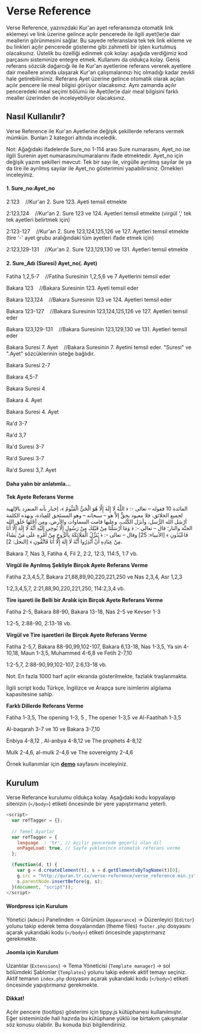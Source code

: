 # Verse Reference

Verse Reference, yazınızdaki Kur'an ayet referansınıza otomatik link eklemeyi ve link 
üzerine gelince açılır pencerede ile ilgili ayet(ler)e dair meallerin görünmesini sağlar. 
Bu sayede referanslara tek tek link ekleme ve bu linkleri açılır pencerede gösterme gibi 
zahmetli bir işten kurtulmuş olacaksınız. Üstelik bu özelliği edinmek çok kolay: aşağıda
verdiğimiz kod parçasını sisteminize entegre etmek. Kullanımı da oldukça kolay. Geniş 
referans sözcük dağarcığı ile ile Kur'an ayetlerine referans vererek ayetlere dair 
meallere anında ulaşarak Kur'an çalışmalarınızı hiç olmadığı kadar zevkli hale 
getirebilirsiniz. Referans Ayet üzerine gelince otomatik olarak açılan açılır pencere 
ile meal bilgisi görüyor olacaksınız. Aynı zamanda açılır penceredeki meal seçimi 
bölümü ile Ayet(ler)e dair meal bilgisini farklı mealler üzerinden de inceleyebiliyor 
olacaksınız.

## Nasıl Kullanılır?
Verse Reference ile Kur'an Ayetlerine değişik şekillerde referans vermek mümkün. Bunları 2 kategori altında inceledik.

Not: Ağağıdaki ifadelerde Sure_no 1-114 arası Sure numarasını, Ayet_no ise ilgili Surenin ayet numarasını/numaralarını
ifade etmektedir. Ayet_no için değişik yazım şekilleri mevcut: Tek bir sayı ile, virgülle ayrılmış sayılar ile ya da 
tire ile ayrılmış sayılar ile Ayet_no gösterimini yapabilirsiniz. Örnekleri inceleyiniz.

#### 1. Sure_no:Ayet_no 

2:123    //Kur'an 2. Sure 123. Ayeti temsil etmekte

2:123,124    //Kur'an 2. Sure 123 ve 124. Ayetleri temsil etmekte (virgül ',' tek tek ayetleri belirtmek için)

2:123-127    //Kur'an 2. Sure 123,124,125,126 ve 127. Ayetleri temsil etmekte (tire '-' ayet grubu aralığındaki tüm ayetleri ifade etmek için)

2:123,129-131    //Kur'an 2. Sure 123,129,130 ve 131. Ayetleri temsil etmekte

#### 2.  Sure_Adı (Suresi) Ayet_no(. Ayet) 

Fatiha 1,2,5-7    //Fatiha Suresinin 1,2,5,6 ve 7 Ayetlerini temsil eder

Bakara 123    //Bakara Suresinin 123. Ayeti temsil eder

Bakara 123,124    //Bakara Suresinin 123 ve 124. Ayetleri temsil eder

Bakara 123-127    //Bakara Suresinin 123,124,125,126 ve 127. Ayetleri temsil eder

Bakara 123,129-131    //Bakara Suresinin 123,129,130 ve 131. Ayetleri temsil eder

Bakara Suresi 7. Ayet    //Bakara Suresinin 7. Ayetini temsil eder. "Suresi" ve ".Ayet" sözcüklerinin isteğe bağlıdır.

Bakara Suresi 2-7

Bakara 4,5-7

Bakara Suresi 4

Bakara 4. Ayet

Bakara Suresi 4. Ayet

Ra'd 3-7

Ra'd 3,7

Ra'd Suresi 3-7

Ra'd Suresi 3-7

Ra'd Suresi 3,7. Ayet

#### Daha yalın bir anlatımla...
**Tek Ayete Referans Verme**

المائدة 10
فقوله – تعالى -: ﴿ اللَّهُ لَا إِلَهَ إِلَّا هُوَ الْحَيُّ الْقَيُّومُ ﴾، إخبار بأنه المنفرِد بالإلهية لجميع الخلائق، فلا معبود بحقٍّ إلاَّ هو – سبحانه – وهو المستَحق للعِبادة، وبهذه الكلمة أرْسَل الله الرُّسل، وأنزَل الكُتُب، وعليها قامت
السماوات والأرض، ومِن أجْلها خَلَق الله الجنَّة والنار؛ قال – تعالى -: ﴿ وَمَا أَرْسَلْنَا مِنْ قَبْلِكَ مِنْ رَسُولٍ إِلَّا نُوحِي إِلَيْهِ أَنَّهُ لَا إِلَهَ إِلَّا أَنَا فَاعْبُدُونِ ﴾ [الأنبياء: 25] وقال – تعالى -: ﴿ يُنَزِّلُ الْمَلَائِكَةَ
بِالرُّوحِ مِنْ أَمْرِهِ عَلَى مَنْ يَشَاءُ مِنْ عِبَادِهِ أَنْ أَنْذِرُوا أَنَّهُ لَا إِلَهَ إِلَّا أَنَا فَاتَّقُونِ ﴾ [النحل: 2].
 
Bakara 7, Nas 3, Fatiha 4, Fil 2, 2:2, 12:3, 114:5, 1:7 vb.

**Virgül ile Ayrılmış Şekliyle Birçok Ayete Referans Verme**

Fatiha 2,3,4,5,7, Bakara 21,88,89,90,220,221,250 ve Nas 2,3,4, Asr 1,2,3

1:2,3,4,5,7, 2:21,88,90,220,221,250, 114:2,3,4 vb.

**Tire işareti ile Belli bir Aralık için Birçok Ayete Referans Verme**

Fatiha 2-5, Bakara 88-90, Bakara 13-18, Nas 2-5 ve Kevser 1-3

1:2-5, 2:88-90, 2:13-18 vb.

**Virgül ve Tire işaretleri ile Birçok Ayete Referans Verme**

Fatiha 2-5,7, Bakara 88-90,99,102-107, Bakara 6,13-18, Nas 1-3,5, Ya sin 4-10,18, Maun 1-3,5, Muhammed 4-6,8 ve Fetih 2-7,10

1:2-5,7, 2:88-90,99,102-107, 2:6,13-18 vb.


Not: En fazla 1000 harf açılır ekranda gösterilmekte, fazlalık traşlanmakta.

İlgili script kodu Türkçe, İngilizce ve Arapça sure isimlerini algılama kapasitesine sahip.


**Farklı Dillerde Referans Verme**

Fatiha 1-3,5, The opening 1-3, 5 , The opener 1-3,5 ve Al-Faatihah 1-3,5

Al-baqarah 3-7 ve 10 ve Bakara 3-7,10

Enbiya 4-8,12 , Al-anbya 4-8,12 ve The prophets 4-8,12

Mulk 2-4,6, al-mulk 2-4,6 ve The sovereignty 2-4,6


Örnek kullanımlar için [**demo**](http://quran.tr.cx/verse-reference/) sayfasını inceleyiniz.

## Kurulum

Verse Referance kurulumu oldukça kolay. Aşağıdaki kodu kopyalayıp sitenizin (`</body>`) etiketi öncesinde bir yere yapıştırmanız yeterli.

```js
<script>
  var refTagger = {};
 
  // Temel Ayarlar
  var refTagger = {
    language  : 'tr', // Açılır pencerede geçerli olan dil
    onPageLoad: true, // Sayfa yüklenince otomatik referans verme
  };

  (function(d, t) {
    var g = d.createElement(t), s = d.getElementsByTagName(t)[0];
    g.src = "http://quran.tr.cx/verse-reference/verse_reference.min.js";
    s.parentNode.insertBefore(g, s);
  }(document, "script"));
</script>
```

#### Wordpress için Kurulum

Yönetici (`Admin`) Panelinden -> Görünüm (`Appearance`) -> Düzenleyici (`Editor`) yolunu takip ederek tema dosyalarından 
(theme files) `footer.php` dosyasını açarak yukarıdaki kodu (`</body>`) etiketi öncesinde yapıştırmanız gerekmekte.


#### Joomla için Kurulum

Uzantılar (`Extensions`) -> Tema Yöneticisi (`Template manager`) -> sol bölümdeki Şablonlar (`Templates`) yolunu takip ederek
aktif temayı seçiniz. Aktif temanın `index.php` dosyasını açarak yukarıdaki kodu (`</body>`) etiketi öncesinde yapıştırmanız gerekmekte.


#### Dikkat!
Açılır pencere (tooltips) gösterimi için tippy.js kütüphanesi kullanılmıştır. Eğer sisteminizde hali hazırda bu kütüphane yüklü ise 
birtakım çakışmalar söz konusu olabilir. Bu konuda bizi bilgilendiriniz.
